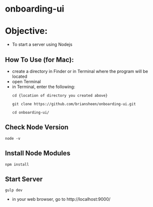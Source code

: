 # onboarding-ui

# Objective:  

  - To start a server using Nodejs


## How To Use (for Mac):
  - create a directory in Finder or in Terminal where the program will be located
  - open Terminal
  - in Terminal, enter the following:
    ```
    cd {location of directory you created above}

    git clone https://github.com/briansheen/onboarding-ui.git

    cd onboarding-ui/
    ```
## Check Node Version
    node -v

## Install Node Modules
    npm install

## Start Server
    gulp dev
  - in your web browser, go to http://localhost:9000/    
